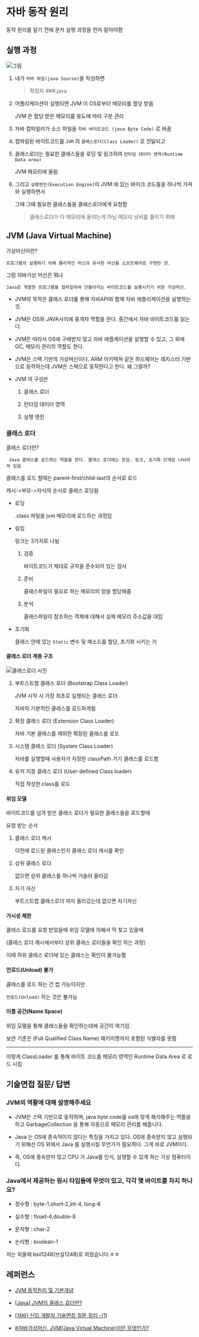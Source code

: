 # 자바 동작 원리

동작 원리를 알기 전에 문저 실행 과정을 먼저 알아야함

## 실행 과정

![그림](/study/pic/java_code.PNG)

1. 내가 `자바 파일(java Sourse)`을 작성하면

   > 확장자 ###.java

1. 어플리케이션이 실행되면 JVM 이 OS로부터 메모리를 할당 받음

   JVM 은 할당 받은 메모리를 용도에 따라 구분 관리

1. 자바 컴파일러가 소스 파일을 `자바 바이트코드 (java Byte Code)` 로 바꿈

1. 컴파일된 바이트코드를 `JVM` 의 `클래스로더(Class Loader)` 로 전달되고

1. 클래스로더는 필료한 클래스들을 로딩 및 링크하여 `런타임 데이터 영역(Runtime Data area)`

   JVM 메모리에 올림

1. 그리고 `실행엔진(Execution Engine)`이 JVM 에 있는 바이크 코드들을 하나씩 가져와 실행하면서

   그때 그때 필요한 클래스들을 클래스로더에게 요청함

   > 클래스로더가 다 메모리에 올리는게 아님 메모리 낭비를 줄이기 위해

## JVM (Java Virtual Machine)

가상머신이란?

    프로그램의 실행하기 위해 물리적인 머신과 유사한 머신을 소프트웨어로 구현한 것.

그럼 자바가상 머신은 뭐냐

    Java로 개발한 프로그램을 컴파일하여 만들어지는 바이트코드를 실행시키기 위한 가상머신.

- JVM의 목적은 클래스 로더를 통해 자바API와 함께 자바 애플리케이션을 실행하는 것.

- JVM은 OS와 JAVA사이에 중개자 역할을 한다. 중간에서 자바 바이트코드를 읽는다.

- JVM은 따라서 OS에 구애받지 않고 자바 애플케이션을 실행할 수 있고, 그 외에 GC, 메모리 관리의 역할도 한다.

- JVM은 스택 기반의 가상머신이다. ARM 아키텍쳐 같은 하드웨어는 레지스터 기반으로 동작하는데 JVM은 스택으로 동작한다고 한다. 왜 그럴까?

- JVM 의 구성은

  1. 클래스 로더

  2. 런타임 데이터 영역

  3. 실행 엔진

### 클래스 로더

클래스 로더란?

     Java 클래스를 로드하는 역할을 한다. 클래스 로더에는 로딩, 링크, 초기화 단계로 나뉘어져 있음

클래스를 로드 할때는 parent-first/child-last의 순서로 로드

캐시->부모->자식의 순서로 클래스 로딩됨

- 로딩

  .class 파일을 jvm 메모리에 로드하는 과정임

- 링킹

  링크는 3가지로 나뉨

  1. 검증

     바이트코드가 제대로 규칙을 준수되어 있는 검사

  1. 준비

     클래스파일이 필요로 하는 메모리의 양을 할당해줌

  1. 분석

     클래스파일이 참조하는 객체에 대해서 실제 메모리 주소값을 대입

- 초기화

  클래스 안에 있는 `Static` 변수 및 메소드를 할당, 초기화 시키는 거

#### 클래스 로더 계층 구조

![클래스로더 사진](/study/pic/classLoader.png)

1. 부트스트랩 클래스 로더 (Bootstrap Class Loader)

   JVM 시작 시 가장 최초로 실행되는 클래스 로더

   자바의 기본적인 클래스를 로드하게됨

2. 확장 클래스 로더 (Extension Class Loader)

   자바 기본 클래스를 제외한 확장된 클래스를 로드

3. 시스템 클래스 로더 (System Class Loader)

   자바를 실행할때 사용자가 지정한 classPath 거기 클래스를 로드함

4. 유저 지정 클래스 로더 (User-defined Class loader)

   직접 작성한 class를 로드

#### 위임 모델

바이트코드를 넘겨 받은 클래스 로더가 필요한 클래스들을 로드할때

요청 받는 순서

1. 클래스 로더 캐시

   이전에 로드된 클래스인지 클래스 로더 캐시를 확인

1. 상위 클래스 로더

   없으면 상위 클래스를 하나씩 거슬러 올라감

1. 자기 자신

   부트스트랩 클래스로더 까지 올라갔는데 없으면 자기자신

#### 가시성 제한

클래스 로드를 요청 받았을때 위임 모델에 의해서 막 찾고 있을때

(클래스 로더 캐시에서부터 상위 클래스 로더들을 확인 하는 과정)

이때 하위 클래스 로더에 있는 클래스는 확인이 불가능함

#### 언로드(Unload) 불가

클래스를 로드 하는 건 쌉 가능이지만

`언로드(Unload)` 하는 것은 불가능

#### 이름 공간(Name Space)

<!-- 로드된 클래스들을 보관하는 공간?? -->

위임 모델을 통해 클래스들을 확인하는데에 공간이 여기임

보관 기준은 (Full Qualified Class Name) 패키미명까지 포함된 식별자를 뜻함

---

이렇게 ClassLoader 를 통해 바이트 코드를 메모리 영역인 Runtime Data Area 로 로드 시킴

## 기술면접 질문/ 답변

### JVM의 역활에 대해 설명해주세요

- JVM은 스택 기반으로 동작하며, java byte code를 os에 맞게 해석해주는 역활을 하고 GarbageCollection 을 통해 자동으로 메모리 관리를 해줍니다.

- Java 는 OS에 종속적이지 않다는 특징을 가지고 있다. OS에 종속받지 않고 실행되기 위해선 OS 위에서 Java 를 실행시킬 무언가가 필요하다. 그게 바로 JVM이다.

- 즉, OS에 종속받지 않고 CPU 가 Java를 인식, 실행할 수 있게 하는 가상 컴퓨터이다.

### Java에서 제공하는 원시 타입들에 무엇이 있고, 각각 몇 바이트를 차지 하나요?

- 정수형 : byte-1,short-2,int-4, long-8

- 실수형 : fload-4,double-8

- 문자형 : char-2

- 논리형 : boolean-1

저는 외울때 bsil1248(브실1248)로 외웠습니다.ㅎㅎ

## 레퍼런스

- [JVM 동작원리 및 기본개념](https://steady-snail.tistory.com/67)

- [[Java] JVM의 클래스 로더란?](https://steady-coding.tistory.com/593)

- [[자바] 신입 개발자 기술면접 질문 정리 -(1)](https://velog.io/@jyyoun1022/자바-신입-개발자-기술면접-질문-정리-1)

- [#자바가상머신, JVM(Java Virtual Machine)이란 무엇인가?](https://asfirstalways.tistory.com/158)
